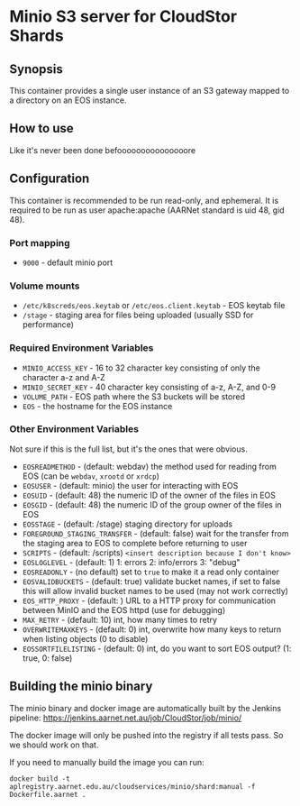 # Minio S3 server for CloudStor Shards

## Synopsis 

This container provides a single user instance of an S3 gateway mapped to a directory on an EOS instance. 

## How to use
Like it's never been done befooooooooooooooore

## Configuration

This container is recommended to be run read-only, and ephemeral. It is required to be run as user apache:apache (AARNet standard is uid 48, gid 48).

### Port mapping

* `9000` - default minio port

### Volume mounts
* `/etc/k8screds/eos.keytab` or `/etc/eos.client.keytab` - EOS keytab file
* `/stage` - staging area for files being uploaded (usually SSD for performance)

### Required Environment Variables
* `MINIO_ACCESS_KEY` - 16 to 32 character key consisting of only the character a-z and A-Z
* `MINIO_SECRET_KEY` - 40 character key consisting of a-z, A-Z, and 0-9
* `VOLUME_PATH` - EOS path where the S3 buckets will be stored
* `EOS` - the hostname for the EOS instance

### Other Environment Variables
Not sure if this is the full list, but it's the ones that were obvious.

* `EOSREADMETHOD` - (default: webdav) the method used for reading from EOS (can be `webdav`, `xrootd` or `xrdcp`)
* `EOSUSER` - (default: minio) the user for interacting with EOS
* `EOSUID` - (default: 48) the numeric ID of the owner of the files in EOS
* `EOSGID` - (default: 48) the numeric ID of the group owner of the files in EOS
* `EOSSTAGE` - (default: /stage) staging directory for uploads
* `FOREGROUND_STAGING_TRANSFER` - (default: false) wait for the transfer from the staging area to EOS to complete before returning to user
* `SCRIPTS` - (default: /scripts) `<insert description because I don't know>`
* `EOSLOGLEVEL` - (default: 1) 1: errors 2: info/errors 3: "debug"
* `EOSREADONLY` - (no default) set to `true` to make it a read only container
* `EOSVALIDBUCKETS` - (default: true) validate bucket names, if set to false this will allow invalid bucket names to be used (may not work correctly)
* `EOS_HTTP_PROXY` - (default: <none>) URL to a HTTP proxy for communication between MinIO and the EOS httpd (use for debugging)
* `MAX_RETRY` - (default: 10) int, how many times to retry
* `OVERWRITEMAXKEYS` - (default: 0) int, overwrite how many keys to return when listing objects (0 to disable)
* `EOSSORTFILELISTING` - (default: 0) int, do you want to sort EOS output? (1: true, 0: false)

## Building the minio binary

The minio binary and docker image are automatically built by the Jenkins pipeline: https://jenkins.aarnet.net.au/job/CloudStor/job/minio/

The docker image will only be pushed into the registry if all tests pass. So we should work on that.

If you need to manually build the image you can run:

```
docker build -t aplregistry.aarnet.edu.au/cloudservices/minio/shard:manual -f Dockerfile.aarnet .
```

